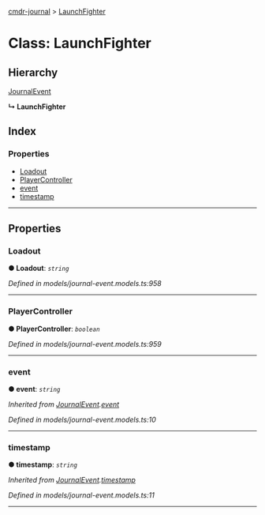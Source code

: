 [cmdr-journal](../README.md) > [LaunchFighter](../classes/launchfighter.md)



# Class: LaunchFighter

## Hierarchy


 [JournalEvent](journalevent.md)

**↳ LaunchFighter**







## Index

### Properties

* [Loadout](launchfighter.md#loadout)
* [PlayerController](launchfighter.md#playercontroller)
* [event](launchfighter.md#event)
* [timestamp](launchfighter.md#timestamp)



---
## Properties
<a id="loadout"></a>

###  Loadout

**●  Loadout**:  *`string`* 

*Defined in models/journal-event.models.ts:958*





___

<a id="playercontroller"></a>

###  PlayerController

**●  PlayerController**:  *`boolean`* 

*Defined in models/journal-event.models.ts:959*





___

<a id="event"></a>

###  event

**●  event**:  *`string`* 

*Inherited from [JournalEvent](journalevent.md).[event](journalevent.md#event)*

*Defined in models/journal-event.models.ts:10*





___

<a id="timestamp"></a>

###  timestamp

**●  timestamp**:  *`string`* 

*Inherited from [JournalEvent](journalevent.md).[timestamp](journalevent.md#timestamp)*

*Defined in models/journal-event.models.ts:11*





___


